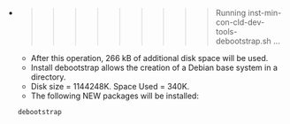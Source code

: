 * >>>>>>>>> Running inst-min-con-cld-dev-tools-debootstrap.sh ...
  * After this operation, 266 kB of additional disk space will be used.
  * Install debootstrap allows the creation of a Debian base system in a directory.
  * Disk size = 1144248K. Space Used = 340K.
  * The following NEW packages will be installed:
  ```bash
  debootstrap
  ```
